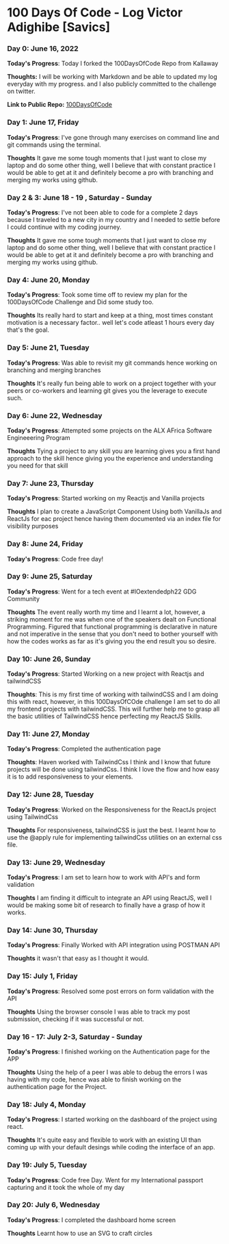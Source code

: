 # 100 Days Of Code - Log Victor Adighibe [Savics]

### Day 0: June 16, 2022

<!-- ##### (delete me or comment me out) -->

**Today's Progress**: Today I forked the 100DaysOfCode Repo from Kallaway

**Thoughts:** I will be working with Markdown and be able to updated my log everyday with my progress. and I also publicly committed to the challenge on twitter.

**Link to Public Repo:** [100DaysOfCode](https://github.com/Savics407/100-days-of-code/blob/master/log.md)

### Day 1: June 17, Friday

**Today's Progress**: I've gone through many exercises on command line and git commands using the terminal.

**Thoughts** It gave me some tough moments that I just want to close my laptop and do some other thing, well I believe that with constant practice I would be able to get at it and definitely become a pro with branching and merging my works using github.

### Day 2 & 3: June 18 - 19 , Saturday - Sunday

**Today's Progress**: I've not been able to code for a complete 2 days because I traveled to a new city in my country and I needed to settle before I could continue with my coding journey.

**Thoughts** It gave me some tough moments that I just want to close my laptop and do some other thing, well I believe that with constant practice I would be able to get at it and definitely become a pro with branching and merging my works using github.

### Day 4: June 20, Monday

**Today's Progress**: Took some time off to review my plan for the 100DaysOfCode Challenge and Did some study too.

**Thoughts** Its really hard to start and keep at a thing, most times constant motivation is a necessary factor.. well let's code atleast 1 hours every day that's the goal.

### Day 5: June 21, Tuesday

**Today's Progress**: Was able to revisit my git commands hence working on branching and merging branches

**Thoughts** It's really fun being able to work on a project together with your peers or co-workers and learning git gives you the leverage to execute such.

### Day 6: June 22, Wednesday

**Today's Progress**: Attempted some projects on the ALX AFrica Software Engineeering Program

**Thoughts** Tying a project to any skill you are learning gives you a first hand approach to the skill hence giving you the experience and understanding you need for that skill

### Day 7: June 23, Thursday

**Today's Progress**: Started working on my Reactjs and Vanilla projects

**Thoughts** I plan to create a JavaScript Component Using both VanillaJs and ReactJs for eac project hence having them documented via an index file for visibility purposes

### Day 8: June 24, Friday

**Today's Progress**: Code free day!

### Day 9: June 25, Saturday

**Today's Progress**: Went for a tech event at #IOextendedph22 GDG Community

**Thoughts** The event really worth my time and I learnt a lot, however, a striking moment for me was when one of the speakers dealt on Functional Programming. Figured that functional programming is declarative in nature and not imperative in the sense that you don't need to bother yourself with how the codes works as far as it's giving you the end result you so desire.

### Day 10: June 26, Sunday

**Today's Progress**: Started Working on a new project with Reactjs and tailwindCSS

**Thoughts**: This is my first time of working with tailwindCSS and I am doing this with react, however, in this 100DaysOfCOde challenge I am set to do all my frontend projects with tailwindCSS. This will further help me to grasp all the basic utilities of TailwindCSS hence perfecting my ReactJS Skills.

### Day 11: June 27, Monday

**Today's Progress**: Completed the authentication page

**Thoughts**: Haven worked with TailwindCss I think and I know that future projects will be done using tailwindCss. I think I love the flow and how easy it is to add responsiveness to your elements.

### Day 12: June 28, Tuesday

**Today's Progress**: Worked on the Responsiveness for the ReactJs project using TailwindCss

**Thoughts** For responsiveness, tailwindCSS is just the best. I learnt how to use the @apply rule for implementing tailwindCss utilities on an external css file.

### Day 13: June 29, Wednesday

**Today's Progress**: I am set to learn how to work with API's and form validation

**Thoughts** I am finding it difficult to integrate an API using ReactJS, well I would be making some bit of research to finally have a grasp of how it works.

### Day 14: June 30, Thursday

**Today's Progress**: Finally Worked with API integration using POSTMAN API

**Thoughts** it wasn't that easy as I thought it would.

### Day 15: July 1, Friday

**Today's Progress**: Resolved some post errors on form validation with the API

**Thoughts** Using the browser console I was able to track my post submission, checking if it was successful or not.

### Day 16 - 17: July 2-3, Saturday - Sunday

**Today's Progress**: I finished working on the Authentication page for the APP

**Thoughts** Using the help of a peer I was able to debug the errors I was having with my code, hence was able to finish working on the authentication page for the Project.

### Day 18: July 4, Monday

**Today's Progress**: I started working on the dashboard of the project using react.

**Thoughts** It's quite easy and flexible to work with an existing UI than coming up with your default desings while coding the interface of an app.

### Day 19: July 5, Tuesday

**Today's Progress**: Code free Day. Went for my International passport capturing and it took the whole of my day

### Day 20: July 6, Wednesday

**Today's Progress**: I completed the dashboard home screen

**Thoughts** Learnt how to use an SVG to craft circles

<!--
**Link(s) to work**

1. [Find the Longest Word in a String](https://www.freecodecamp.com/challenges/find-the-longest-word-in-a-string)
2. [Title Case a Sentence](https://www.freecodecamp.com/challenges/title-case-a-sentence) -->
